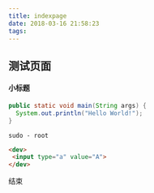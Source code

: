 ```yaml
---
title: indexpage
date: 2018-03-16 21:58:23
tags:
---
```


## 测试页面
#### 小标题

```java
public static void main(String args) {
  System.out.println("Hello World!");
}
```

```shell
sudo - root
```

```html
<dev>
 <input type="a" value="A">
</dev>
```

结束
